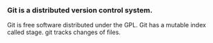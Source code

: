 ### Git is a distributed version control system.
Git is free software distributed under the GPL.
Git has a mutable index called stage.
git tracks changes of files.
